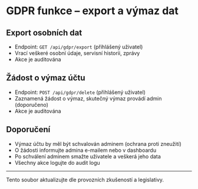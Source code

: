 # GDPR funkce – export a výmaz dat

## Export osobních dat
- Endpoint: `GET /api/gdpr/export` (přihlášený uživatel)
- Vrací veškeré osobní údaje, servisní historii, zprávy
- Akce je auditována

## Žádost o výmaz účtu
- Endpoint: `POST /api/gdpr/delete` (přihlášený uživatel)
- Zaznamená žádost o výmaz, skutečný výmaz provádí admin (doporučeno)
- Akce je auditována

## Doporučení
- Výmaz účtu by měl být schvalován adminem (ochrana proti zneužití)
- O žádosti informujte admina e-mailem nebo v dashboardu
- Po schválení adminem smažte uživatele a veškerá jeho data
- Všechny akce logujte do audit logu

---
Tento soubor aktualizujte dle provozních zkušeností a legislativy.
